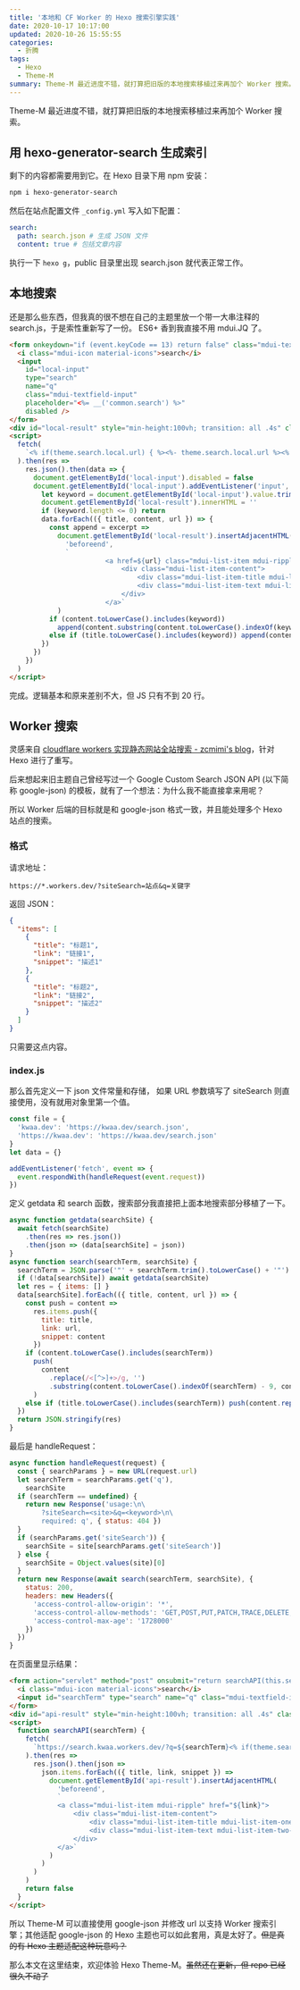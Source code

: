 ```yaml
---
title: '本地和 CF Worker 的 Hexo 搜索引擎实践'
date: 2020-10-17 10:17:00
updated: 2020-10-26 15:55:55
categories:
  - 折腾
tags:
  - Hexo
  - Theme-M
summary: Theme-M 最近进度不错，就打算把旧版的本地搜索移植过来再加个 Worker 搜索。
---
```


Theme-M 最近进度不错，就打算把旧版的本地搜索移植过来再加个 Worker 搜索。<!-- more -->

## 用 hexo-generator-search 生成索引

剩下的内容都需要用到它。在 Hexo 目录下用 npm 安装：

```bash
npm i hexo-generator-search
```

然后在站点配置文件 `_config.yml` 写入如下配置：

```yaml
search:
  path: search.json # 生成 JSON 文件
  content: true # 包括文章内容
```

执行一下 `hexo g`，public 目录里出现 search.json 就代表正常工作。

## 本地搜索

还是那么些东西，但我真的很不想在自己的主题里放一个带一大串注释的 search.js，于是索性重新写了一份。
ES6+ 香到我直接不用 mdui.JQ 了。

```html
<form onkeydown="if (event.keyCode == 13) return false" class="mdui-textfield mdui-m-b-2">
  <i class="mdui-icon material-icons">search</i>
  <input
    id="local-input"
    type="search"
    name="q"
    class="mdui-textfield-input"
    placeholder="<%= __('common.search') %>"
    disabled />
</form>
<div id="local-result" style="min-height:100vh; transition: all .4s" class="mdui-list"></div>
<script>
  fetch(
    `<% if(theme.search.local.url) { %><%- theme.search.local.url %><% } else { %><%- url_for('search.json') %><% } %>`
  ).then(res =>
    res.json().then(data => {
      document.getElementById('local-input').disabled = false
      document.getElementById('local-input').addEventListener('input', () => {
        let keyword = document.getElementById('local-input').value.trim().toLowerCase()
        document.getElementById('local-result').innerHTML = ''
        if (keyword.length <= 0) return
        data.forEach(({ title, content, url }) => {
          const append = excerpt =>
            document.getElementById('local-result').insertAdjacentHTML(
              'beforeend',
              `
                        <a href=${url} class="mdui-list-item mdui-ripple">
                            <div class="mdui-list-item-content">
                                <div class="mdui-list-item-title mdui-list-item-one-line">${title}</div>
                                <div class="mdui-list-item-text mdui-list-item-two-line">${excerpt}</div>
                            </div>
                        </a>`
            )
          if (content.toLowerCase().includes(keyword))
            append(content.substring(content.toLowerCase().indexOf(keyword) - 9, content.toLowerCase().indexOf(keyword) + 130))
          else if (title.toLowerCase().includes(keyword)) append(content.substring(0, 139))
        })
      })
    })
  )
</script>
```

完成。逻辑基本和原来差别不大，但 JS 只有不到 20 行。

## Worker 搜索

灵感来自 [cloudflare workers 实现静态网站全站搜索 - zcmimi's blog](https://blog.zcmimi.top/posts/cloudflare%20workers%E5%AE%9E%E7%8E%B0%E9%9D%99%E6%80%81%E7%BD%91%E7%AB%99%E5%85%A8%E7%AB%99%E6%90%9C%E7%B4%A2)，针对 Hexo 进行了重写。

后来想起来旧主题自己曾经写过一个 Google Custom Search JSON API (以下简称 google-json) 的模板，就有了一个想法：为什么我不能直接拿来用呢？

所以 Worker 后端的目标就是和 google-json 格式一致，并且能处理多个 Hexo 站点的搜索。

### 格式

请求地址：

```text
https://*.workers.dev/?siteSearch=站点&q=关键字
```

返回 JSON：

```json
{
  "items": [
    {
      "title": "标题1",
      "link": "链接1",
      "snippet": "描述1"
    },
    {
      "title": "标题2",
      "link": "链接2",
      "snippet": "描述2"
    }
  ]
}
```

只需要这点内容。

### index.js

那么首先定义一下 json 文件常量和存储，
如果 URL 参数填写了 siteSearch 则直接使用，没有就用对象里第一个值。

```javascript
const file = {
  'kwaa.dev': 'https://kwaa.dev/search.json',
  'https://kwaa.dev': 'https://kwaa.dev/search.json'
}
let data = {}

addEventListener('fetch', event => {
  event.respondWith(handleRequest(event.request))
})
```

定义 getdata 和 search 函数，搜索部分我直接把上面本地搜索部分移植了一下。

```javascript
async function getdata(searchSite) {
  await fetch(searchSite)
    .then(res => res.json())
    .then(json => (data[searchSite] = json))
}
async function search(searchTerm, searchSite) {
  searchTerm = JSON.parse('"' + searchTerm.trim().toLowerCase() + '"')
  if (!data[searchSite]) await getdata(searchSite)
  let res = { items: [] }
  data[searchSite].forEach(({ title, content, url }) => {
    const push = content =>
      res.items.push({
        title: title,
        link: url,
        snippet: content
      })
    if (content.toLowerCase().includes(searchTerm))
      push(
        content
          .replace(/<[^>]+>/g, '')
          .substring(content.toLowerCase().indexOf(searchTerm) - 9, content.toLowerCase().indexOf(searchTerm) + 130)
      )
    else if (title.toLowerCase().includes(searchTerm)) push(content.replace(/<[^>]+>/g, '').substring(0, 139))
  })
  return JSON.stringify(res)
}
```

最后是 handleRequest：

```javascript
async function handleRequest(request) {
  const { searchParams } = new URL(request.url)
  let searchTerm = searchParams.get('q'),
    searchSite
  if (searchTerm == undefined) {
    return new Response('usage:\n\
        ?siteSearch=<site>&q=<keyword>\n\
        required: q', { status: 404 })
  }
  if (searchParams.get('siteSearch')) {
    searchSite = site[searchParams.get('siteSearch')]
  } else {
    searchSite = Object.values(site)[0]
  }
  return new Response(await search(searchTerm, searchSite), {
    status: 200,
    headers: new Headers({
      'access-control-allow-origin': '*',
      'access-control-allow-methods': 'GET,POST,PUT,PATCH,TRACE,DELETE,HEAD,OPTIONS',
      'access-control-max-age': '1728000'
    })
  })
}
```

在页面里显示结果：

```html
<form action="servlet" method="post" onsubmit="return searchAPI(this.searchTerm.value);" class="mdui-textfield mdui-m-b-2">
  <i class="mdui-icon material-icons">search</i>
  <input id="searchTerm" type="search" name="q" class="mdui-textfield-input" placeholder="<%= __('common.search') %>" />
</form>
<div id="api-result" style="min-height:100vh; transition: all .4s" class="mdui-list"></div>
<script>
  function searchAPI(searchTerm) {
    fetch(
      `https://search.kwaa.workers.dev/?q=${searchTerm}<% if(theme.search.api.site !== false) { %>&siteSearch=<% if(theme.search.api.site == '') { %><%= config.root %><% } else { %><%= theme.search.api.site %><% }} if (theme.search.api.key && theme.search.api.id) { %>&key=<%= theme.search.api.key %>&cx=<%= theme.search.api.id %><% } %>`
    ).then(res =>
      res.json().then(json =>
        json.items.forEach(({ title, link, snippet }) =>
          document.getElementById('api-result').insertAdjacentHTML(
            'beforeend',
            `
            <a class="mdui-list-item mdui-ripple" href="${link}">
                <div class="mdui-list-item-content">
                    <div class="mdui-list-item-title mdui-list-item-one-line">${title}</div>
                    <div class="mdui-list-item-text mdui-list-item-two-line">${snippet}</div>
                </div>
            </a>`
          )
        )
      )
    )
    return false
  }
</script>
```

所以 Theme-M 可以直接使用 google-json 并修改 url 以支持 Worker 搜索引擎；其他适配 google-json 的 Hexo 主题也可以如此套用，真是太好了。~~但是真的有 Hexo 主题适配这种玩意吗？~~

那么本文在这里结束，欢迎体验 Hexo Theme-M。~~虽然还在更新，但 repo 已经很久不动了~~
